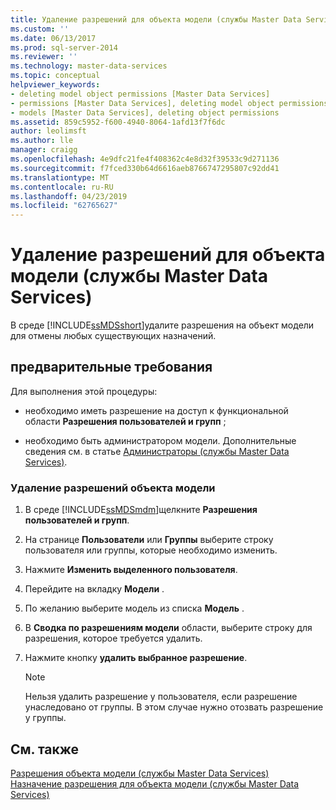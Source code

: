```yaml
---
title: Удаление разрешений для объекта модели (службы Master Data Services) | Документы Майкрософт
ms.custom: ''
ms.date: 06/13/2017
ms.prod: sql-server-2014
ms.reviewer: ''
ms.technology: master-data-services
ms.topic: conceptual
helpviewer_keywords:
- deleting model object permissions [Master Data Services]
- permissions [Master Data Services], deleting model object permissions
- models [Master Data Services], deleting object permissions
ms.assetid: 859c5952-f600-4940-8064-1afd13f7f6dc
author: leolimsft
ms.author: lle
manager: craigg
ms.openlocfilehash: 4e9dfc21fe4f408362c4e8d32f39533c9d271136
ms.sourcegitcommit: f7fced330b64d6616aeb8766747295807c92dd41
ms.translationtype: MT
ms.contentlocale: ru-RU
ms.lasthandoff: 04/23/2019
ms.locfileid: "62765627"
---
```

# <a name="delete-model-object-permissions-master-data-services"></a>Удаление разрешений для объекта модели (службы Master Data Services)
  В среде [!INCLUDE[ssMDSshort](../includes/ssmdsshort-md.md)]удалите разрешения на объект модели для отмены любых существующих назначений.  
  
## <a name="prerequisites"></a>предварительные требования  
 Для выполнения этой процедуры:  
  
-   необходимо иметь разрешение на доступ к функциональной области **Разрешения пользователей и групп** ;  
  
-   необходимо быть администратором модели. Дополнительные сведения см. в статье [Администраторы (службы Master Data Services)](administrators-master-data-services.md).  
  
### <a name="to-delete-model-object-permissions"></a>Удаление разрешений объекта модели  
  
1.  В среде [!INCLUDE[ssMDSmdm](../includes/ssmdsmdm-md.md)]щелкните **Разрешения пользователей и групп**.  
  
2.  На странице **Пользователи** или **Группы** выберите строку пользователя или группы, которые необходимо изменить.  
  
3.  Нажмите **Изменить выделенного пользователя**.  
  
4.  Перейдите на вкладку **Модели** .  
  
5.  По желанию выберите модель из списка **Модель** .  
  
6.  В **Сводка по разрешениям модели** области, выберите строку для разрешения, которое требуется удалить.  
  
7.  Нажмите кнопку **удалить выбранное разрешение**.  
  
    > [!NOTE]  
    >  Нельзя удалить разрешение у пользователя, если разрешение унаследовано от группы. В этом случае нужно отозвать разрешение у группы.  
  
## <a name="see-also"></a>См. также  
 [Разрешения объекта модели (службы Master Data Services)](../../2014/master-data-services/model-object-permissions-master-data-services.md)   
 [Назначение разрешения для объекта модели (службы Master Data Services)](../../2014/master-data-services/assign-model-object-permissions-master-data-services.md)  
  
  
